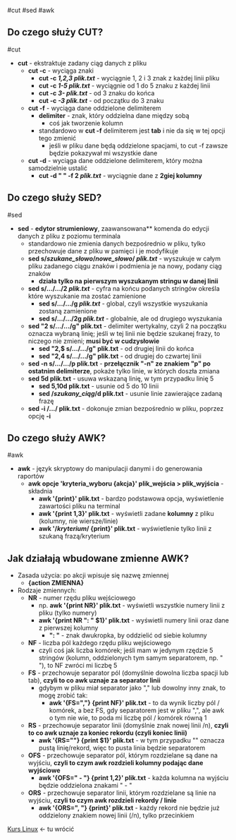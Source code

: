 #cut #sed #awk

## Do czego służy CUT?
#cut 
- **cut** - ekstraktuje zadany ciąg danych z pliku
	- **cut -c** - wyciąga znaki
		- **cut -c *1,2,3* *plik.txt*** - wyciągnie 1, 2 i 3 znak z każdej linii pliku
		- **cut -c *1-5* *plik.txt*** - wyciągnie od 1 do 5 znaku z każdej linii
		- **cut -c *3-* *plik.txt*** - od 3 znaku do końca
		- **cut -c *-3* *plik.txt*** - od początku do 3 znaku
	- **cut -f** - wyciąga dane oddzielone delimiterem
		- **delimiter** - znak, który oddzielna dane między sobą
			- coś jak tworzenie kolumn
		- standardowo w **cut -f** delimiterem jest **tab** i nie da się w tej opcji tego zmienić
			- jeśli w pliku dane będą oddzielone spacjami, to cut -f zawsze będzie pokazywał mi wszystkie dane
	- **cut -d** - wyciąga dane oddzielone delimiterem, który można samodzielnie ustalić
		- **cut -d  " " -f 2 *plik.txt*** - wyciągnie dane z **2giej kolumny**

## Do czego służy SED?
#sed 
- **sed** - **edytor strumieniowy**, zaawansowana** komenda do edycji danych z pliku z poziomu terminala
	- standardowo nie zmienia danych bezpośrednio w pliku, tylko przechowuje dane z pliku w pamięci i je modyfikuje
	- **sed s/*szukane_słowo*/*nowe_słowo*/ *plik.txt*** - wyszukuje w całym pliku zadanego ciągu znaków i podmienia je na nowy, podany ciąg znaków
		- **działa tylko na pierwszym wyszukanym stringu w danej linii**
	- **sed s/.../.../2 *plik.txt*** - cyfra na końcu podanych stringów określa które wyszukanie ma zostać zamienione
		- **sed s/.../.../g *plik.txt*** - global, czyli wszystkie wyszukania zostaną zamienione
		- **sed s/.../.../2g *plik.txt*** - globalnie, ale od drugiego wyszukania
	- **sed "2 s/.../.../g" plik.txt** - delimiter wertykalny, czyli 2 na początku oznacza wybraną linię; jeśli w tej linii nie będzie szukanej frazy, to niczego nie zmieni; **musi być w cudzysłowie**
		- **sed "2,$ s/.../.../g" plik.txt** - od drugiej linii do końca
		- **sed "2,4 s/.../.../g" plik.txt** - od drugiej do czwartej linii
	- **sed -n s/.../.../p plik.txt** - **przełącznik "-n" ze znakiem "p" po ostatnim delimiterze**, pokaże tylko linie, w których doszła zmiana
	- **sed 5d plik.txt** - usuwa wskazaną linię, w tym przypadku linię 5
		- **sed 5,10d plik.txt** - usunie od 5 do 10 linii
		- **sed /*szukany_ciąg*/d plik.txt** - usunie linie zawierające zadaną frazę
	- **sed -i /.../ plik.txt** - dokonuje zmian bezpośrednio w pliku, poprzez opcję **-i**

## Do czego służy AWK?
#awk 
- **awk** - język skryptowy do manipulacji danymi i do generowania raportów
	- **awk opcje 'kryteria_wyboru {akcja}' plik_wejścia > plik_wyjścia** -  składnia
		- **awk '{print}' plik.txt** - bardzo podstawowa opcja, wyświetlenie zawartości pliku na terminal
		- **awk '{print $1,$3}' plik.txt** - wyświetli zadane **kolumny** z pliku (kolumny, nie wiersze/linie)
		- **awk '/*kryterium*/ {print}' plik.txt** - wyświetlenie tylko linii z szukaną frazą/kryterium

## Jak działają wbudowane zmienne AWK?
- Zasada użycia: po akcji wpisuje się nazwę zmiennej
	- **{action ZMIENNA}**
- Rodzaje zmiennych:
	- **NR** - numer rzędu pliku wejściowego
		- np. **awk '{print NR}' plik.txt** - wyświetli wszystkie numery linii z pliku (tylko numery)
		- **awk '{print NR ": " $1}' plik.txt** - wyświetli numery linii oraz dane z pierwszej kolumny
			- **": "** - znak dwukropka, by oddzielić od siebie kolumny
	- **NF** - liczba pól każdego rzędu pliku wejściowego
		- czyli coś jak liczba komórek; jeśli mam w jedynym rzędzie 5 stringów (kolumn, oddzielonych tym samym separatorem, np. " "), to NF zwróci mi liczbę 5
	- **FS** - przechowuje separator pól (domyślnie dowolna liczba spacji lub tab), **czyli to co awk uznaje za separator linii**
		- gdybym w pliku miał separator jako "," lub dowolny inny znak, to mogę zrobić tak:
			- **awk '{FS=","} {print NF}' plik.txt** - to da wynik liczby pól / komórek, a bez FS, gdy separatorem jest w pliku ",", ale awk o tym nie wie, to poda mi liczbę pól / komórek równą 1
	- **RS** - przechowuje separator linii (domyślnie znak nowej linii /n), **czyli to co awk uznaje za koniec rekordu (czyli koniec linii)**
		- **awk '{RS=""} {print $1}' plik.txt** - w tym przypadku "" oznacza pustą linię/rekord, więc to pusta linia będzie separatorem
	- **OFS** - przechowuje separator pól, którym rozdzielane są dane na wyjściu, **czyli to czym awk rozdzieli kolumny podając dane wyjściowe**
		- **awk '{OFS=" - "} {print $1,$2}' plik.txt** - każda kolumna na wyjściu będzie oddzielona znakami " - "
	- **ORS** - przechowuje separator linii, którym rozdzielane są linie na wyjściu, **czyli to czym awk rozdzieli rekordy / linie**
		- **awk '{ORS=", "} {print}' plik.txt** - każdy rekord nie będzie już oddzielony znakiem nowej linii (/n), tylko przecinkiem




[Kurs Linux](https://www.youtube.com/watch?v=_YsT8IGVxAs&list=PLpUS2q-4L9xx9P1SzadLKXGEY30yhVqYu&index=6) <- tu wrócić